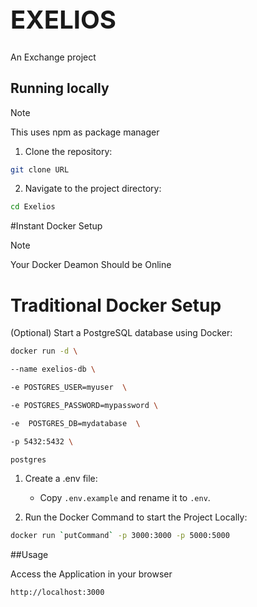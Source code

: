 <h1 style="font-size: 40px;">EXELIOS</h1>

An Exchange project 

## Running locally

> [!Note]
> This uses npm as package manager 

1. Clone the repository:

```bash
git clone URL
```

2. Navigate to the project directory:

```bash
cd Exelios
```
#Instant Docker Setup
> [!Note]
> Your Docker Deamon Should be Online

# Traditional Docker Setup

(Optional) Start a PostgreSQL database using Docker:

```bash
docker run -d \

--name exelios-db \

-e POSTGRES_USER=myuser  \

-e POSTGRES_PASSWORD=mypassword \

-e  POSTGRES_DB=mydatabase  \

-p 5432:5432 \

postgres
```

1. Create a .env file:
    - Copy `.env.example` and rename it to `.env`.

2. Run the Docker Command to start the Project Locally:
```bash
docker run `putCommand` -p 3000:3000 -p 5000:5000
```

##Usage

Access the Application in your browser
```bash
http://localhost:3000
```
